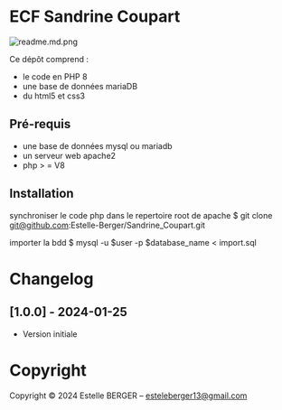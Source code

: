 ECF Sandrine Coupart
==============

![readme.md.png](../readme.md.png)

Ce dépôt comprend :
* le code en PHP 8
* une base de données mariaDB 
* du html5 et css3


Pré-requis
----------

* une base de données mysql ou mariadb
* un serveur web apache2
* php > = V8



Installation
------------

synchroniser le code php dans le repertoire root de apache
   $ git clone git@github.com:Estelle-Berger/Sandrine_Coupart.git
   
importer la bdd 
   $ mysql -u $user -p $database_name < import.sql

Changelog
=========

## [1.0.0] - 2024-01-25

- Version initiale
                     

Copyright 
====================


Copyright © 2024 Estelle BERGER – esteleberger13@gmail.com
